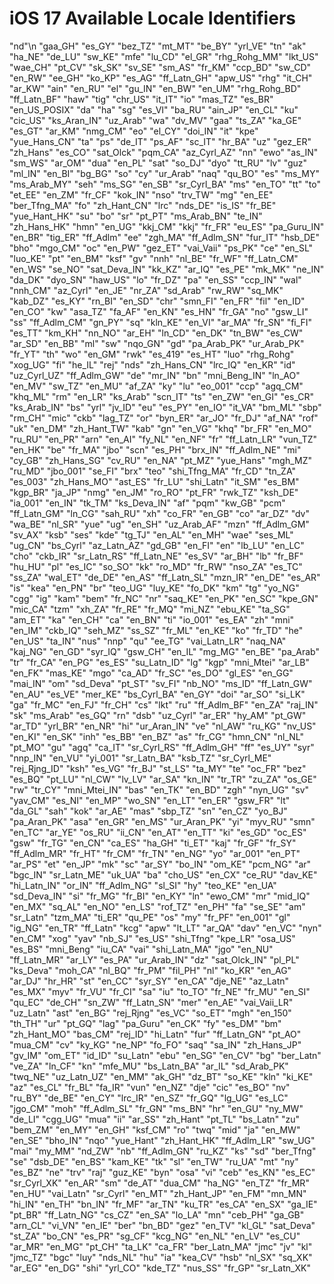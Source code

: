 # iOS 17 Available Locale Identifiers

"nd"\n
"gaa_GH" 
"es_GY"
"bez_TZ"
"mt_MT"
"be_BY"
"yrl_VE"
"tn"
"ak"
"ha_NE"
"de_LU"
"sw_KE"
"mfe"
"lu_CD"
"el_GR"
"rhg_Rohg_MM"
"lkt_US"
"wae_CH"
"pt_CV"
"sk_SK"
"sv_SE"
"sm_AS"
"fr_KM"
"ccp_BD"
"sw_CD"
"en_RW"
"ee_GH"
"ko_KP"
"es_AG"
"ff_Latn_GH"
"apw_US"
"rhg"
"it_CH"
"ar_KW"
"ain"
"en_RU"
"el"
"gu_IN"
"en_BW"
"en_UM"
"rhg_Rohg_BD"
"ff_Latn_BF"
"haw"
"tig"
"chr_US"
"it_IT"
"io"
"mas_TZ"
"es_BR"
"en_US_POSIX"
"da"
"ha"
"sg"
"es_VI"
"ba_RU"
"ain_JP"
"en_CL"
"ku"
"cic_US"
"ks_Aran_IN"
"uz_Arab"
"wa"
"dv_MV"
"gaa"
"ts_ZA"
"ka_GE"
"es_GT"
"ar_KM"
"nmg_CM"
"eo"
"el_CY"
"doi_IN"
"it"
"kpe"
"yue_Hans_CN"
"ta"
"ps"
"de_IT"
"ps_AF"
"sc_IT"
"hr_BA"
"uz"
"gez_ER"
"zh_Hans"
"es_CO"
"sat_Olck"
"pqm_CA"
"az_Cyrl_AZ"
"nn"
"ewo"
"as_IN"
"sm_WS"
"ar_OM"
"dua"
"en_PL"
"sat"
"so_DJ"
"dyo"
"tt_RU"
"lv"
"guz"
"ml_IN"
"en_BI"
"bg_BG"
"so"
"cy"
"ur_Arab"
"naq"
"qu_BO"
"es"
"ms_MY"
"ms_Arab_MY"
"seh"
"ms_SG"
"en_SB"
"sr_Cyrl_BA"
"ms"
"en_TO"
"tt"
"to"
"et_EE"
"en_ZM"
"fr_CF"
"kok_IN"
"nso"
"trv_TW"
"mg"
"en_EE"
"ber_Tfng_MA"
"fo"
"zh_Hant_CN"
"lrc"
"nds_DE"
"is_IS"
"fr_BE"
"yue_Hant_HK"
"su"
"bo"
"sr"
"pt_PT"
"ms_Arab_BN"
"te_IN"
"zh_Hans_HK"
"hmn"
"en_UG"
"kkj_CM"
"kkj"
"fr_FR"
"eu_ES"
"pa_Guru_IN"
"en_BR"
"tig_ER"
"ff_Adlm"
"ee"
"zgh_MA"
"ff_Adlm_SN"
"fur_IT"
"hsb_DE"
"bho"
"mgo_CM"
"oc"
"en_PW"
"gez_ET"
"vai_Vaii"
"ps_PK"
"ce"
"en_SL"
"luo_KE"
"pt"
"en_BM"
"ksf"
"gv"
"nnh"
"nl_BE"
"fr_WF"
"ff_Latn_CM"
"en_WS"
"se_NO"
"sat_Deva_IN"
"kk_KZ"
"ar_IQ"
"es_PE"
"mk_MK"
"ne_IN"
"da_DK"
"dyo_SN"
"haw_US"
"lo"
"fr_DZ"
"pa"
"en_SS"
"ccp_IN"
"wal"
"nnh_CM"
"az_Cyrl"
"en_JE"
"nr_ZA"
"sd_Arab"
"rw_RW"
"sq_MK"
"kab_DZ"
"es_KY"
"rn_BI"
"en_SD"
"chr"
"smn_FI"
"en_FR"
"fil"
"en_ID"
"en_CO"
"kw"
"asa_TZ"
"fa_AF"
"en_KN"
"es_HN"
"fr_GA"
"no"
"gsw_LI"
"ss"
"ff_Adlm_CM"
"gn_PY"
"sq"
"kln_KE"
"en_VI"
"ar_MA"
"fr_SN"
"fi_FI"
"es_TT"
"km_KH"
"nn_NO"
"ar_EH"
"ln_CD"
"en_DK"
"tn_BW"
"es_CW"
"ar_SD"
"en_BB"
"ml"
"sw"
"nqo_GN"
"gd"
"pa_Arab_PK"
"ur_Arab_PK"
"fr_YT"
"th"
"wo"
"en_GM"
"rwk"
"es_419"
"es_HT"
"luo"
"rhg_Rohg"
"xog_UG"
"fi"
"he_IL"
"rej"
"nds"
"zh_Hans_CN"
"lrc_IQ"
"en_KR"
"id"
"uz_Cyrl_UZ"
"ff_Adlm_GW"
"de"
"mr_IN"
"bn"
"mni_Beng_IN"
"ln_AO"
"en_MV"
"sw_TZ"
"en_MU"
"af_ZA"
"ky"
"lu"
"eo_001"
"ccp"
"agq_CM"
"khq_ML"
"rm"
"en_LR"
"ks_Arab"
"scn_IT"
"ts"
"en_ZW"
"en_GI"
"es_CR"
"ks_Arab_IN"
"bs"
"yrl"
"jv_ID"
"eu"
"es_PY"
"en_IO"
"it_VA"
"bm_ML"
"sbp"
"rm_CH"
"mic"
"ckb"
"lag_TZ"
"or"
"byn_ER"
"ar_JO"
"fr_DJ"
"af_NA"
"rof"
"uk"
"en_DM"
"zh_Hant_TW"
"kab"
"gn"
"en_VG"
"khq"
"br_FR"
"en_MO"
"ru_RU"
"en_PR"
"arn"
"en_AI"
"fy_NL"
"en_NF"
"fr"
"ff_Latn_LR"
"vun_TZ"
"en_HK"
"be"
"fr_MA"
"jbo"
"scn"
"es_PH"
"brx_IN"
"ff_Adlm_NE"
"mi"
"cy_GB"
"zh_Hans_SG"
"cv_RU"
"en_NA"
"pt_MZ"
"yue_Hans"
"mgh_MZ"
"ru_MD"
"jbo_001"
"se_FI"
"brx"
"teo"
"shi_Tfng_MA"
"fr_CD"
"tn_ZA"
"es_003"
"zh_Hans_MO"
"ast_ES"
"fr_LU"
"shi_Latn"
"it_SM"
"es_BM"
"kgp_BR"
"ja_JP"
"nmg"
"en_JM"
"ro_RO"
"pt_FR"
"rwk_TZ"
"ksh_DE"
"ia_001"
"en_IN"
"tk_TM"
"ks_Deva_IN"
"af"
"pqm"
"kw_GB"
"pcm"
"ff_Latn_GM"
"ln_CG"
"sah_RU"
"xh"
"co_FR"
"en_GB"
"co"
"ar_DZ"
"dv"
"wa_BE"
"nl_SR"
"yue"
"ug"
"en_SH"
"uz_Arab_AF"
"mzn"
"ff_Adlm_GM"
"sv_AX"
"ksb"
"ses"
"kde"
"tg_TJ"
"en_AL"
"en_MH"
"wae"
"ses_ML"
"ug_CN"
"bs_Cyrl"
"az_Latn_AZ"
"gd_GB"
"en_FI"
"en"
"lb_LU"
"en_LC"
"cho"
"ckb_IR"
"sr_Latn_RS"
"ff_Latn_NE"
"es_SV"
"ar_BH"
"lb"
"fr_BF"
"hu_HU"
"pl"
"es_IC"
"so_SO"
"kk"
"ro_MD"
"fr_RW"
"nso_ZA"
"es_TC"
"ss_ZA"
"wal_ET"
"de_DE"
"en_AS"
"ff_Latn_SL"
"mzn_IR"
"en_DE"
"es_AR"
"is"
"kea"
"en_PN"
"br"
"teo_UG"
"luy_KE"
"fo_DK"
"km"
"tg"
"yo_NG"
"cgg"
"ig"
"kam"
"bem"
"fr_NC"
"nr"
"saq_KE"
"en_PK"
"en_SC"
"kpe_GN"
"mic_CA"
"tzm"
"xh_ZA"
"fr_RE"
"fr_MQ"
"mi_NZ"
"ebu_KE"
"ta_SG"
"am_ET"
"ka"
"en_CH"
"ca"
"en_BN"
"ti"
"io_001"
"es_EA"
"zh"
"mni"
"en_IM"
"ckb_IQ"
"seh_MZ"
"ss_SZ"
"fr_ML"
"en_KE"
"ko"
"fr_TD"
"he"
"en_US"
"ta_IN"
"nus"
"nnp"
"qu"
"ee_TG"
"vai_Latn_LR"
"naq_NA"
"kaj_NG"
"en_GD"
"syr_IQ"
"gsw_CH"
"en_IL"
"mg_MG"
"en_BE"
"pa_Arab"
"tr"
"fr_CA"
"en_PG"
"es_ES"
"su_Latn_ID"
"lg"
"kgp"
"mni_Mtei"
"ar_LB"
"en_FK"
"mas_KE"
"mgo"
"ca_AD"
"fr_SC"
"es_DO"
"gl_ES"
"en_GG"
"mai_IN"
"om"
"sd_Deva"
"pt_ST"
"sv_FI"
"nb_NO"
"ms_ID"
"ff_Latn_GW"
"en_AU"
"es_VE"
"mer_KE"
"bs_Cyrl_BA"
"en_GY"
"doi"
"ar_SO"
"si_LK"
"ga"
"fr_MC"
"en_FJ"
"fr_CH"
"cs"
"lkt"
"ru"
"ff_Adlm_BF"
"en_ZA"
"raj_IN"
"sk"
"ms_Arab"
"es_GQ"
"rn"
"dsb"
"uz_Cyrl"
"ar_ER"
"hy_AM"
"pt_GW"
"ar_TD"
"yrl_BR"
"en_NR"
"hi"
"ur_Aran_IN"
"ve"
"nl_AW"
"ru_KG"
"nv_US"
"en_KI"
"en_SK"
"inh"
"es_BB"
"en_BZ"
"as"
"fr_CG"
"hmn_CN"
"nl_NL"
"pt_MO"
"gu"
"agq"
"ca_IT"
"sr_Cyrl_RS"
"ff_Adlm_GH"
"ff"
"es_UY"
"syr"
"nnp_IN"
"en_VU"
"yi_001"
"sr_Latn_BA"
"ksb_TZ"
"sr_Cyrl_ME"
"rej_Rjng_ID"
"ksh"
"es_VG"
"fr_BJ"
"st_LS"
"ta_MY"
"te"
"oc_FR"
"bez"
"es_BQ"
"pt_LU"
"nl_CW"
"lv_LV"
"ar_SA"
"kn_IN"
"tr_TR"
"zu_ZA"
"os_GE"
"rw"
"tr_CY"
"mni_Mtei_IN"
"bas"
"en_TK"
"en_BD"
"zgh"
"nyn_UG"
"sv"
"yav_CM"
"es_NI"
"en_MP"
"wo_SN"
"en_LT"
"en_ER"
"gsw_FR"
"lt"
"da_GL"
"sah"
"kok"
"ar_AE"
"mas"
"sbp_TZ"
"sn"
"en_CZ"
"yo_BJ"
"pa_Aran_PK"
"asa"
"en_GR"
"en_MS"
"ur_Aran_PK"
"yi"
"myv_RU"
"smn"
"en_TC"
"ar_YE"
"os_RU"
"ii_CN"
"en_AT"
"en_TT"
"ki"
"es_GD"
"oc_ES"
"gsw"
"fr_TG"
"en_CN"
"ca_ES"
"ha_GH"
"ti_ET"
"kaj"
"fr_GF"
"fr_SY"
"ff_Adlm_MR"
"fr_HT"
"fr_CM"
"fr_TN"
"en_NG"
"yo"
"ar_001"
"en_PT"
"ar_PS"
"et"
"en_JP"
"mk"
"sc"
"ar_SY"
"bo_IN"
"om_KE"
"pcm_NG"
"ar"
"bgc_IN"
"sr_Latn_ME"
"uk_UA"
"ba"
"cho_US"
"en_CX"
"ce_RU"
"dav_KE"
"hi_Latn_IN"
"or_IN"
"ff_Adlm_NG"
"sl_SI"
"hy"
"teo_KE"
"en_UA"
"sd_Deva_IN"
"si"
"fr_MG"
"fr_BI"
"en_KY"
"ln"
"ewo_CM"
"mr"
"mid_IQ"
"en_MX"
"sq_AL"
"en_NO"
"en_LS"
"rof_TZ"
"en_PH"
"fa"
"se_SE"
"am"
"sr_Latn"
"tzm_MA"
"ti_ER"
"qu_PE"
"os"
"my"
"fr_PF"
"en_001"
"gl"
"ig_NG"
"en_TR"
"ff_Latn"
"kcg"
"apw"
"lt_LT"
"ar_QA"
"dav"
"en_VC"
"nyn"
"en_CM"
"xog"
"yav"
"nb_SJ"
"es_US"
"shi_Tfng"
"kpe_LR"
"osa_US"
"es_BS"
"mni_Beng"
"iu_CA"
"vai"
"shi_Latn_MA"
"jgo"
"en_NU"
"ff_Latn_MR"
"ar_LY"
"es_PA"
"ur_Arab_IN"
"dz"
"sat_Olck_IN"
"pl_PL"
"ks_Deva"
"moh_CA"
"nl_BQ"
"fr_PM"
"fil_PH"
"nl"
"ko_KR"
"en_AG"
"ar_DJ"
"hr_HR"
"st"
"en_CC"
"syr_SY"
"en_CA"
"dje_NE"
"az_Latn"
"es_MX"
"myv"
"fr_VU"
"fr_CI"
"sa"
"iu"
"to_TO"
"fr_NE"
"fr_MU"
"en_SI"
"qu_EC"
"de_CH"
"sn_ZW"
"ff_Latn_SN"
"mer"
"en_AE"
"vai_Vaii_LR"
"uz_Latn"
"ast"
"en_BG"
"rej_Rjng"
"es_VC"
"so_ET"
"mgh"
"en_150"
"th_TH"
"ur"
"pt_GQ"
"lag"
"pa_Guru"
"en_CK"
"fy"
"es_DM"
"bm"
"zh_Hant_MO"
"bas_CM"
"rej_ID"
"hi_Latn"
"fur"
"ff_Latn_GN"
"pt_AO"
"mua_CM"
"cv"
"ky_KG"
"ne_NP"
"fo_FO"
"saq"
"sa_IN"
"zh_Hans_JP"
"gv_IM"
"om_ET"
"id_ID"
"su_Latn"
"ebu"
"en_SG"
"en_CV"
"bg"
"ber_Latn"
"ve_ZA"
"ln_CF"
"kn"
"mfe_MU"
"bs_Latn_BA"
"ar_IL"
"sd_Arab_PK"
"twq_NE"
"uz_Latn_UZ"
"en_MM"
"ak_GH"
"dz_BT"
"so_KE"
"kln"
"ki_KE"
"az"
"es_CL"
"fr_BL"
"fa_IR"
"vun"
"en_NZ"
"dje"
"cic"
"es_BO"
"nv"
"ru_BY"
"de_BE"
"en_CY"
"lrc_IR"
"en_SZ"
"fr_GQ"
"lg_UG"
"es_LC"
"jgo_CM"
"moh"
"ff_Adlm_SL"
"fr_GN"
"ms_BN"
"hr"
"en_GU"
"ny_MW"
"de_LI"
"cgg_UG"
"mua"
"ii"
"ar_SS"
"zh_Hant"
"pt_TL"
"bs_Latn"
"zu"
"bem_ZM"
"en_MY"
"en_GH"
"ksf_CM"
"ro"
"twq"
"mid"
"ja"
"en_MW"
"en_SE"
"bho_IN"
"nqo"
"yue_Hant"
"zh_Hant_HK"
"ff_Adlm_LR"
"sw_UG"
"mai"
"my_MM"
"nd_ZW"
"nb"
"ff_Adlm_GN"
"ru_KZ"
"ks"
"sd"
"ber_Tfng"
"se"
"dsb_DE"
"en_BS"
"kam_KE"
"tk"
"sl"
"en_TW"
"ru_UA"
"mt"
"ny"
"es_BZ"
"ne"
"trv"
"raj"
"guz_KE"
"byn"
"osa"
"vi"
"ceb"
"es_KN"
"es_EC"
"sr_Cyrl_XK"
"en_AR"
"sm"
"de_AT"
"dua_CM"
"ha_NG"
"en_TZ"
"fr_MR"
"en_HU"
"vai_Latn"
"sr_Cyrl"
"en_MT"
"zh_Hant_JP"
"en_FM"
"mn_MN"
"hi_IN"
"en_TH"
"bn_IN"
"fr_MF"
"ar_TN"
"ku_TR"
"es_CA"
"en_SX"
"ga_IE"
"pt_BR"
"ff_Latn_NG"
"cs_CZ"
"en_SA"
"lo_LA"
"mn"
"ceb_PH"
"ga_GB"
"arn_CL"
"vi_VN"
"en_IE"
"ber"
"bn_BD"
"gez"
"en_TV"
"kl_GL"
"sat_Deva"
"st_ZA"
"bo_CN"
"es_PR"
"sg_CF"
"kcg_NG"
"en_NL"
"en_LV"
"es_CU"
"ar_MR"
"en_MG"
"pt_CH"
"ta_LK"
"ca_FR"
"ber_Latn_MA"
"jmc"
"jv"
"kl"
"jmc_TZ"
"bgc"
"luy"
"nds_NL"
"hu"
"ia"
"kea_CV"
"hsb"
"nl_SX"
"sq_XK"
"ar_EG"
"en_DG"
"shi"
"yrl_CO"
"kde_TZ"
"nus_SS"
"fr_GP"
"sr_Latn_XK"
